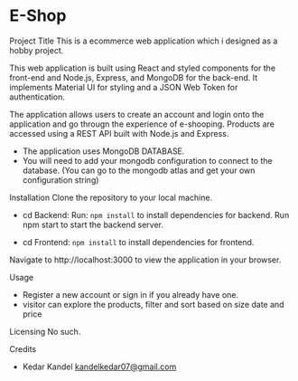 # E-Shop

Project Title
This is a ecommerce web application which i designed as a hobby project.


This web application is built using React and styled components for the front-end and Node.js, Express, and MongoDB for the back-end. It implements Material UI for styling and a JSON Web Token for authentication.

The application allows users to create an account and login onto the application and go througn the experience of e-shooping. Products are accessed using a REST API built with Node.js and Express.
  - The application uses MongoDB DATABASE.
  - You will need to add your mongodb configuration to connect to the database. (You can go to the mongodb atlas and get your own configuration string)


Installation
Clone the repository to your local machine.

- cd Backend:
Run:  `npm install` to install dependencies for backend.
Run npm start to start the backend server.


- cd Frontend: `npm install` to install dependencies for frontend.

Navigate to http://localhost:3000 to view the application in your browser.


Usage
- Register a new account or sign in if you already have one.
- visitor can explore the products, filter and sort based on size date and price




Licensing
  No such.

Credits
- Kedar Kandel
kandelkedar07@gmail.com

